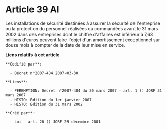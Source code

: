 # Article 39 AI

Les installations de sécurité destinées à assurer la sécurité de l'entreprise ou la protection du personnel réalisées ou
commandées avant le 31 mars 2002 dans des entreprises dont le chiffre d'affaires est inférieur à 7,63 millions d'euros
peuvent faire l'objet d'un amortissement exceptionnel sur douze mois à compter de la date de leur mise en service.

**Liens relatifs à cet article**

	**Codifié par**:

	  - Décret n°2007-484 2007-03-30

	**Liens**:

	  - PEREMPTION: Décret n°2007-484 du 30 mars 2007 - art. 1 () JORF 31 mars 2007
	  - HISTO: Edition du 1er janvier 2007
	  - HISTO: Edition du 31 mars 2002

	**Créé par**:

	  - Loi - art. 26 () JORF 29 décembre 2001
